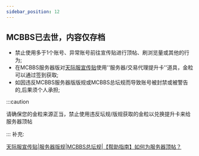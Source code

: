 ```yaml
---
sidebar_position: 12
---
```

****MCBBS已去世，内容仅存档****
---





* 禁止使用多于1个账号、异常账号前往宣传贴进行顶帖、刷浏览量或其他的行为;  
* 在MCBBS服务器版对[天际服宣传贴](https://www.mcbbs.net/thread-1390354-1-1.html)使用''服务器/交易代理提升卡''道具，金粒可以通过签到获取;  
* 如因违反MCBBS服务器版版规或MCBBS总坛规而导致账号被封禁或被警告的,后果须个人承担;  

:::caution

请确保您的金粒来源正当，禁止使用违反坛规/版规获取的金粒以兑换提升卡来给服务器顶帖

:::
补充:

[天际服宣传贴](https://www.mcbbs.net/thread-1390354-1-1.html)|[服务器版规](https://www.mcbbs.net/thread-405836-1-1.html)|[MCBBS总坛规](https://www.mcbbs.net/thread-7808-1-1.html)|[【帮助指南】如何为服务器顶帖？](https://www.mcbbs.net/thread-1465524-1-1.html)

